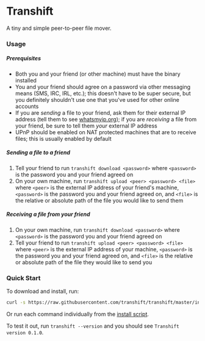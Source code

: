 # Transhift

A tiny and simple peer-to-peer file mover.

### Usage

##### Prerequisites

* Both you and your friend (or other machine) must have the binary installed
* You and your friend should agree on a password via other messaging means (SMS, IRC, IRL, etc.); this doesn't have to be super secure, but you definitely shouldn't use one that you've used for other online accounts
* If you are *sending* a file to your friend, ask them for their external IP address (tell them to see [whatsmyip.org](http://www.whatsmyip.org/)); if you are *receiving* a file from your friend, be sure to tell them *your* external IP address
* UPnP should be enabled on NAT protected machines that are to receive files; this is usually enabled by default

##### Sending a file to a friend

1. Tell your friend to run `transhift download <password>` where `<password>` is the password you and your friend agreed on
2. On your own machine, run `transhift upload <peer> <password> <file>` where `<peer>` is the external IP address of your friend's machine, `<password>` is the password you and your friend agreed on, and `<file>` is the relative or absolute path of the file you would like to send them

##### Receiving a file from your friend

1. On your own machine, run `transhift download <password>` where `<password>` is the password you and your friend agreed on
2. Tell your friend to run `transhift upload <peer> <password> <file>` where `<peer>` is the external IP address of your machine, `<password>` is the password you and your friend agreed on, and `<file>` is the relative or absolute path of the file they would like to send you

### Quick Start

To download and install, run:

```bash
curl -s https://raw.githubusercontent.com/transhift/transhift/master/install.sh | bash
```

Or run each command individually from the [install script](https://github.com/transhift/transhift/blob/master/install.sh).

To test it out, run `transhift --version` and you should see `Transhift version 0.1.0`.
